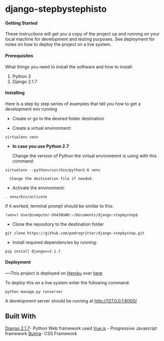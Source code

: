 # django-stepbystephisto

#### Getting Started
These instructions will get you a copy of the project up and running on your local machine for development and testing purposes. See deployment for notes on how to deploy the project on a live system.

#### Prerequisites
What things you need to install the software and how to install:
1. Python 3
2. Django 2.1.7


#### Installing
Here is a step by step series of examples that tell you how to get a development env running

+  Create or go to the desired folder destination

+  Create a virtual environment:
```
virtualenv venv
```

+  **__In case you use Python 2.7__**

   Change the version of Python the virtual environemnt is using with this command:
```
virtualenv --python=/usr/bin/python3.6 venv
```
      Change the destination file if needed.

+ Activate the environment:
```
. venv/bin/activate
```

If it worked, terminal prompt should be similar to this:
```
(venv) User@computer-UX430UAR:~/Documents/django-stepbystep$
```

+  Clone the repository to the destination folder
```git
git clone https://github.com/pedrogritter/django-stepbystep.git
```
+ Install required dependencies by running:
```
pip install Django==2.1.7
```

#### Deployment
~~This project is deployed on [Heroku](https://www.heroku.com/) over [here](https://project-guru.herokuapp.com/)

To deploy this on a live system enter the following command:
```
python manage.py runserver
```
A development server should be running at http://127.0.0.1:8000/



## Built With

[Django 2.1.7](https://www.djangoproject.com/)- Python Web framework used
[Vue.js](https://vuejs.org/) - Progressive Javascript framework
[Bulma](https://bulma.io)- CSS Framework

